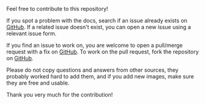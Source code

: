 Feel free to contribute to this repository!

If you spot a problem with the docs, search if an issue already exists on [GitHub](https://github.com/FJrodafo/DiscordCRPS/issues). If a related issue doesn't exist, you can open a new issue using a relevant issue form.

If you find an issue to work on, you are welcome to open a pull/merge request with a fix on [GitHub](https://github.com/FJrodafo/DiscordCRPS/pulls). To work on the pull request, fork the repository on [GitHub](https://github.com/FJrodafo/DiscordCRPS/forks).

Please do not copy questions and answers from other sources, they probably worked hard to add them, and if you add new images, make sure they are free and usable.

Thank you very much for the contribution!